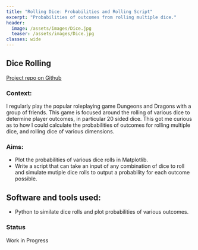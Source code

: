 ```yaml
---
title: "Rolling Dice: Probabilities and Rolling Script"
excerpt: "Probabilities of outcomes from rolling multiple dice."
header:
  image: /assets/images/Dice.jpg
  teaser: /assets/images/Dice.jpg
classes: wide
---
```


## Dice Rolling
[Project repo on Github][1]

### Context:
I regularly play the popular roleplaying game Dungeons and Dragons with a group of friends. This game is focused around the rolling of various dice to determine player outcomes, in particular 20 sided dice. This got me curious as to how I could calculate the probabilities of outcomes for rolling multiple dice, and rolling dice of various dimensions.

### Aims:
* Plot the probabilities of various dice rolls in Matplotlib.
* Write a script that can take an input of any combination of dice to roll and simulate mutiple dice rolls to output a probability for each outcome possible.

## Software and tools used:
* Python to similate dice rolls and plot probabilities of various outcomes.

### Status
Work in Progress

[1]: https://github.com/Richard-D-Todd/Dice-Rolling